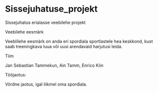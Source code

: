 # Sissejuhatuse_projekt
Sissejuhatus erialasse veebilehe projekt

Veebilehe eesmärk

Veeblilehe eesmärk on anda eri spordiala sportlastele hea keskkond, kust saab treeningkava luua või uusi arendavaid harjutusi leida.

Tiim

Jan Sebastian Tammekun, Ain Tamm, Enrico Kiin

Tööjaotus:

Võrdne jaotus, igal liikmel oma spordiala.
